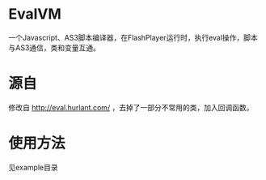 EvalVM
======

一个Javascript、AS3脚本编译器，在FlashPlayer运行时，执行eval操作，脚本与AS3通信，类和变量互通。

源自
==
修改自 http://eval.hurlant.com/ ，去掉了一部分不常用的类，加入回调函数。

使用方法
==
见example目录
